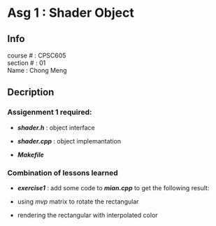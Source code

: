 
# Asg 1 : Shader Object

## Info

course  #  :  CPSC605  
section #  :  01  
Name       :  Chong Meng

## Decription

### Assigenment 1 required:

* __*shader.h*__   : object interface

* __*shader.cpp*__ : object implemantation

* __*Makefile*__  

### Combination of lessons learned

* __*exercise1*__ : add some code to __*mian.cpp*__ to get the following result:
 * using _mvp_ matrix to rotate the rectangular

 * rendering the rectangular with interpolated color
